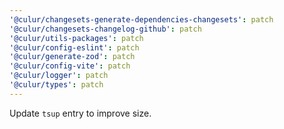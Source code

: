 ```yaml
---
'@culur/changesets-generate-dependencies-changesets': patch
'@culur/changesets-changelog-github': patch
'@culur/utils-packages': patch
'@culur/config-eslint': patch
'@culur/generate-zod': patch
'@culur/config-vite': patch
'@culur/logger': patch
'@culur/types': patch
---
```


Update `tsup` entry to improve size.

